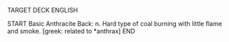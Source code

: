TARGET DECK
ENGLISH

START
Basic
Anthracite
Back: n. Hard type of coal burning with little flame and smoke. [greek: related to *anthrax]
END

